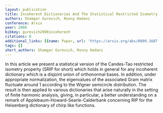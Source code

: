 ```yaml
---
layout: publication
title: Incoherent Dictionaries And The Statistical Restricted Isometry Property
authors: Shamgar Gurevich, Ronny Hadani
conference: Arxiv
year: 2008
bibkey: gurevich2008incoherent
citations: 8
additional_links: [{name: Paper, url: 'https://arxiv.org/abs/0809.1687'}]
tags: []
short_authors: Shamgar Gurevich, Ronny Hadani
---
```

In this article we present a statistical version of the Candes-Tao restricted
isometry property (SRIP for short) which holds in general for any incoherent
dictionary which is a disjoint union of orthonormal bases. In addition, under
appropriate normalization, the eigenvalues of the associated Gram matrix
fluctuate around 1 according to the Wigner semicircle distribution. The result
is then applied to various dictionaries that arise naturally in the setting of
finite harmonic analysis, giving, in particular, a better understanding on a
remark of Applebaum-Howard-Searle-Calderbank concerning RIP for the Heisenberg
dictionary of chirp like functions.